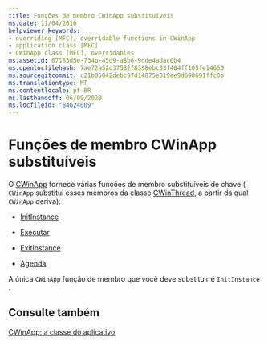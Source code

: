 ```yaml
---
title: Funções de membro CWinApp substituíveis
ms.date: 11/04/2016
helpviewer_keywords:
- overriding [MFC], overridable functions in CWinApp
- application class [MFC]
- CWinApp class [MFC], overridables
ms.assetid: 07183d5e-734b-45d9-a8b6-9dde4adac0b4
ms.openlocfilehash: 7ae72a52c37582f8398ebc03f404ff105fe14650
ms.sourcegitcommit: c21b05042debc97d14875e019ee9d698691ffc0b
ms.translationtype: MT
ms.contentlocale: pt-BR
ms.lasthandoff: 06/09/2020
ms.locfileid: "84624009"
---
```

# <a name="overridable-cwinapp-member-functions"></a>Funções de membro CWinApp substituíveis

O [CWinApp](reference/cwinapp-class.md) fornece várias funções de membro substituíveis de chave ( `CWinApp` substitui esses membros da classe [CWinThread](reference/cwinthread-class.md), a partir da qual `CWinApp` deriva):

- [InitInstance](initinstance-member-function.md)

- [Executar](run-member-function.md)

- [ExitInstance](exitinstance-member-function.md)

- [Agenda](onidle-member-function.md)

A única `CWinApp` função de membro que você deve substituir é `InitInstance` .

## <a name="see-also"></a>Consulte também

[CWinApp: a classe do aplicativo](cwinapp-the-application-class.md)
